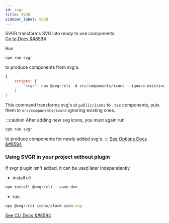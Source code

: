 ```yaml
---
id: svgr
title: SVGR
sidebar_label: SVGR
---
```


SVGR transforms SVG into ready to use components.  
[Go to Docs &#8594](https://react-svgr.com/docs/getting-started/)

Run
```js
npm run svgr
```

to produce components from svg's.


```js title="package.json"
{
    scripts: {
        "svgr": npx @svgr/cli -d src/components/icons --ignore-existing --icon --typescript public/icons
    }
}
```

This command transforms svg's at `public/icons` to `.tsx` components, puts them in `src/components/icons` ignoring existing ones.

:::caution
After adding new svg icons, you must again run
```js
npm run svgr
````
to produce components for newly added svg's.
:::
[See Options Docs  &#8594](https://react-svgr.com/docs/options/)

### Using SVGR in your project without plugin
If svgr plugin isn't added, it can be used later independently
- install cli
```js
npm install @svgr/cli --save-dev
```
- run
```js
npx @svgr/cli icons/clock-icon.svg
```
[See CLI Docs  &#8594](https://react-svgr.com/docs/cli/)